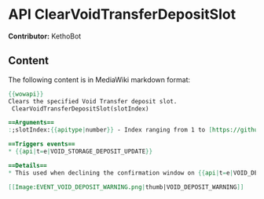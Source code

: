 # API ClearVoidTransferDepositSlot

**Contributor:** KethoBot

## Content

The following content is in MediaWiki markdown format:

```mediawiki
{{wowapi}}
Clears the specified Void Transfer deposit slot.
 ClearVoidTransferDepositSlot(slotIndex)

==Arguments==
:;slotIndex:{{apitype|number}} - Index ranging from 1 to [https://github.com/Gethe/wow-ui-source/blob/9.2.0/Interface/AddOns/Blizzard_VoidStorageUI/Blizzard_VoidStorageUI.lua#L6 VOID_DEPOSIT_MAX]

==Triggers events==
* {{api|t=e|VOID_STORAGE_DEPOSIT_UPDATE}}

==Details==
* This used when declining the confirmation window on {{api|t=e|VOID_DEPOSIT_WARNING}}.

[[Image:EVENT_VOID_DEPOSIT_WARNING.png|thumb|VOID_DEPOSIT_WARNING]]
```